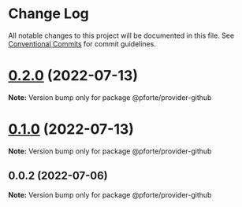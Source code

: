 # Change Log

All notable changes to this project will be documented in this file.
See [Conventional Commits](https://conventionalcommits.org) for commit guidelines.

# [0.2.0](https://github.com/pixelass/pforte/compare/v0.1.0...v0.2.0) (2022-07-13)

**Note:** Version bump only for package @pforte/provider-github

# [0.1.0](https://github.com/pixelass/pforte/compare/v0.0.2...v0.1.0) (2022-07-13)

**Note:** Version bump only for package @pforte/provider-github

## 0.0.2 (2022-07-06)

**Note:** Version bump only for package @pforte/provider-github
